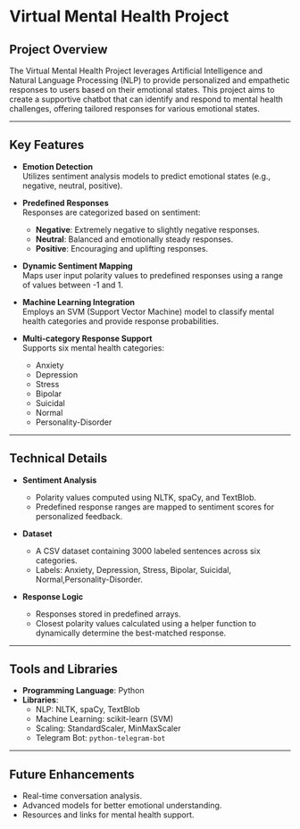 # Virtual Mental Health Project

## Project Overview  
The Virtual Mental Health Project leverages Artificial Intelligence and Natural Language Processing (NLP) to provide personalized and empathetic responses to users based on their emotional states. This project aims to create a supportive chatbot that can identify and respond to mental health challenges, offering tailored responses for various emotional states.

---

## Key Features  
- **Emotion Detection**  
  Utilizes sentiment analysis models to predict emotional states (e.g., negative, neutral, positive).  

- **Predefined Responses**  
  Responses are categorized based on sentiment:  
  - **Negative**: Extremely negative to slightly negative responses.  
  - **Neutral**: Balanced and emotionally steady responses.  
  - **Positive**: Encouraging and uplifting responses.  

- **Dynamic Sentiment Mapping**  
  Maps user input polarity values to predefined responses using a range of values between -1 and 1.  

- **Machine Learning Integration**  
  Employs an SVM (Support Vector Machine) model to classify mental health categories and provide response probabilities.  

- **Multi-category Response Support**  
  Supports six mental health categories:  
  - Anxiety  
  - Depression  
  - Stress  
  - Bipolar  
  - Suicidal  
  - Normal  
  - Personality-Disorder

---

## Technical Details  
- **Sentiment Analysis**  
  - Polarity values computed using NLTK, spaCy, and TextBlob.  
  - Predefined response ranges are mapped to sentiment scores for personalized feedback.  

- **Dataset**  
  - A  CSV dataset containing 3000 labeled sentences across six categories.  
  - Labels: Anxiety, Depression, Stress, Bipolar, Suicidal, Normal,Personality-Disorder.  

- **Response Logic**  
  - Responses stored in predefined arrays.  
  - Closest polarity values calculated using a helper function to dynamically determine the best-matched response.  

---

## Tools and Libraries  
- **Programming Language**: Python  
- **Libraries**:  
  - NLP: NLTK, spaCy, TextBlob  
  - Machine Learning: scikit-learn (SVM)  
  - Scaling: StandardScaler, MinMaxScaler  
  - Telegram Bot: `python-telegram-bot`  

---

## Future Enhancements  
- Real-time conversation analysis.  
- Advanced models for better emotional understanding.  
- Resources and links for mental health support.  
